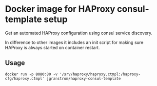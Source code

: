 # Docker image for HAProxy consul-template setup

Get an automated HAProxy configuration using consul service discovery.

In difference to other images it includes an init script for making sure HAProxy is always started on container restart.

## Usage
```
docker run -p 8080:80 -v '/srv/haproxy/haproxy.ctmpl:/haproxy-cfg/haproxy.ctmpl' jgranstrom/haproxy-consul-template
```
